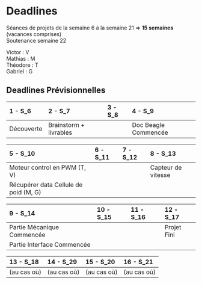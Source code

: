 # Deadlines


Séances de projets de la semaine 6 à la semaine 21 => **15 semaines** (vacances comprises)  
Soutenance semaine 22

Victor : V  
Mathias : M  
Théodore : T  
Gabriel : G  


## Deadlines Prévisionnelles

| 1 - S_6 | 2 - S_7 | 3 - S_8 | 4 - S_9 |
| :------------- | :------------- | :------------- | :------------- |
| Découverte | Brainstorm + livrables|  | Doc Beagle Commencée |



| 5 - S_10 | 6 - S_11 | 7 - S_12 | 8 - S_13 |
| :------------- | :------------- | :------------- | :------------- |
| Moteur control en PWM (T, V) |  |  |  Capteur de vitesse |
| Récupérer data Cellule de poid (M, G) |  |  |  |



| 9 - S_14 | 10 - S_15 | 11 - S_16 | 12 - S_17 |
| :------------- | :------------- | :------------- | :------------- |
| Partie Mécanique Commencée |  |  |  Projet Fini |
| Partie Interface Commencée |  |  |  |



| 13 - S_18 | 14 - S_29 | 15 - S_20 | 16 - S_21 |
| :------------- | :------------- | :------------- | :------------- |
| (au cas où) | (au cas où)| (au cas où) | (au cas où) |
